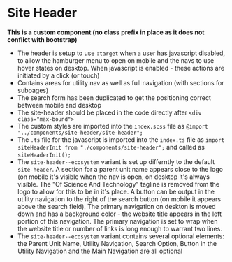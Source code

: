 # Site Header

**This is a custom component (no class prefix in place as it does not conflict with bootstrap)**

- The header is setup to use `:target` when a user has javascript disabled, to allow the hamburger menu to open on mobile and the navs to use hover states on desktop. When javascript is enabled - these actions are initiated by a click (or touch)
- Contains areas for utility nav as well as full navigation (with sections for subpages)
- The search form has been duplicated to get the positioning correct between mobile and desktop
- The site-header should be placed in the code directly after `<div class="max-bound">`
- The custom styles are imported into the `index.scss` file as `@import "../components/site-header/site-header";`
- The `.ts` file for the javascript is imported into the `index.ts` file as `import siteHeaderInit from "./components/site-header";` and called as `siteHeaderInit();`
- The `site-header--ecosystem` variant is set up differntly to the default `site-header`. A section for a parent unit name appears close to the logo (on mobile it's visible when the nav is open, on desktop it's always visible. The "Of Science And Technology" tagline is removed from the logo to allow for this to be in it's place. A button can be output in the utility navigation to the right of the search button (on mobile it appears above the search field). The primary navigation on deskton is moved down and has a background color - the website title appears in the left portion of this navigation. The primary navigation is set to wrap when the website title or number of links is long enough to warrant two lines.
- The `site-header--ecosystem` variant contains several optional elements: the Parent Unit Name, Utility Navigation, Search Option, Button in the Utility Navigation and the Main Navigation are all optional
